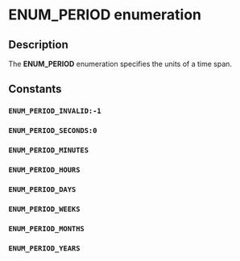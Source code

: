 # ENUM_PERIOD enumeration

## Description

The **ENUM_PERIOD** enumeration specifies the units of a time span.

## Constants

### `ENUM_PERIOD_INVALID:-1`

### `ENUM_PERIOD_SECONDS:0`

### `ENUM_PERIOD_MINUTES`

### `ENUM_PERIOD_HOURS`

### `ENUM_PERIOD_DAYS`

### `ENUM_PERIOD_WEEKS`

### `ENUM_PERIOD_MONTHS`

### `ENUM_PERIOD_YEARS`